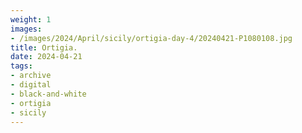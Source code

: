 ```yaml
---
weight: 1
images:
- /images/2024/April/sicily/ortigia-day-4/20240421-P1080108.jpg
title: Ortigia.
date: 2024-04-21
tags:
- archive
- digital
- black-and-white
- ortigia
- sicily
---
```


